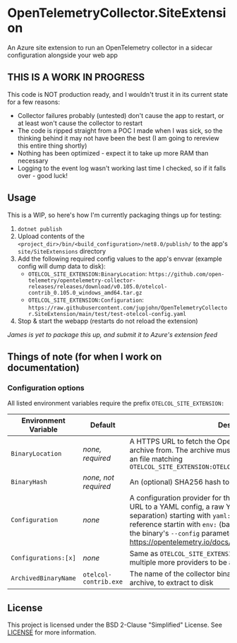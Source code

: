 # OpenTelemetryCollector.SiteExtension

An Azure site extension to run an OpenTelemetry collector in a sidecar configuration alongside your web app

## THIS IS A WORK IN PROGRESS

This code is NOT production ready, and I wouldn't trust it in its current state for a few reasons:

- Collector failures probably (untested) don't cause the app to restart, or at least won't cause the collector to restart
- The code is ripped straight from a POC I made when I was sick, so the thinking behind it may not have been the best (I am going to rereview this entire thing shortly)
- Nothing has been optimized - expect it to take up more RAM than necessary
- Logging to the event log wasn't working last time I checked, so if it falls over - good luck!

## Usage

This is a WIP, so here's how I'm currently packaging things up for testing:

1. `dotnet publish`
1. Upload contents of the `<project_dir>/bin/<build_configuration>/net8.0/publish/` to the app's `site/SiteExtensions` directory
1. Add the following required config values to the app's envvar (example config will dump data to disk):
    - `OTELCOL_SITE_EXTENSION:BinaryLocation`: `https://github.com/open-telemetry/opentelemetry-collector-releases/releases/download/v0.105.0/otelcol-contrib_0.105.0_windows_amd64.tar.gz`
    - `OTELCOL_SITE_EXTENSION:Configuration`: `https://raw.githubusercontent.com/jupjohn/OpenTelemetryCollector.SiteExtension/main/test/test-otelcol-config.yaml`
1. Stop & start the webapp (restarts do not reload the extension)

*James is yet to package this up, and submit it to Azure's extension feed*

## Things of note (for when I work on documentation)

### Configuration options

All listed environment variables require the prefix `OTELCOL_SITE_EXTENSION:`

| Environment Variable | Default               | Description                                                                                                                                                                                                                                                                                                                                                            |
|----------------------|-----------------------|------------------------------------------------------------------------------------------------------------------------------------------------------------------------------------------------------------------------------------------------------------------------------------------------------------------------------------------------------------------------|
| `BinaryLocation`     | *none, required*      | A HTTPS URL to fetch the Open Telemetry collector binary archive from. The archive must be a gzipped tar file, containing an file matching `OTELCOL_SITE_EXTENSION:OTELCOL_SITE_EXTENSION:BinaryLocation`                                                                                                                                                              |
| `BinaryHash`         | *none, not required*  | An (optional) SHA256 hash to validate the archive file against                                                                                                                                                                                                                                                                                                         |
| `Configuration`      | *none*                | A configuration provider for the collector binary; either a HTTPS URL to a YAML config, a raw YAML document (with `::` for path separation) starting with `yaml:`, or an environment variable reference startin with `env:` (basically any syntax supported by the binary's `--config` parameter, see https://opentelemetry.io/docs/collector/configuration/#location) |
| `Configurations:[x]` | *none*                | Same as `OTELCOL_SITE_EXTENSION:Configuration`, but allows for multiple more providers to be added via array syntax                                                                                                                                                                                                                                                    |
| `ArchivedBinaryName` | `otelcol-contrib.exe` | The name of the collector binary file inside of the downloaded archive, to extract to disk                                                                                                                                                                                                                                                                             |

## License

This project is licensed under the BSD 2-Clause "Simplified" License. See [LICENSE](./LICENSE) for more information.
